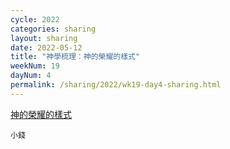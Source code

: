 ```yaml
---
cycle: 2022
categories: sharing
layout: sharing
date: 2022-05-12
title: "神學梳理：神的榮耀的樣式"
weekNum: 19
dayNum: 4
permalink: /sharing/2022/wk19-day4-sharing.html
---
```


[神的榮耀的樣式](https://eccseattle.github.io/media/sharing/2022/wk019/2022-05-12-bin.m4a)

`小錢`
